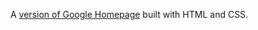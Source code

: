 A [version of Google Homepage](https://ralucaszarka.github.io/google-homepage/) built with HTML and CSS.
